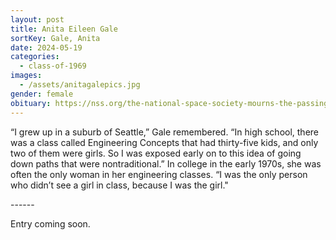 ```yaml
---
layout: post
title: Anita Eileen Gale
sortKey: Gale, Anita
date: 2024-05-19
categories:
  - class-of-1969
images:
  - /assets/anitagalepics.jpg
gender: female
obituary: https://nss.org/the-national-space-society-mourns-the-passing-of-ceo-anita-gale/
---
```

“I grew up in a suburb of Seattle,” Gale remembered. “In high school, there was a class called Engineering Concepts that had thirty-five kids, and only two of them were girls. So I was exposed early on to this idea of going down paths that were nontraditional.” In college in the early 1970s, she was often the only woman in her engineering classes. “I was the only person who didn’t see a girl in class, because I was the girl."

\-﻿-----

E﻿ntry coming soon.